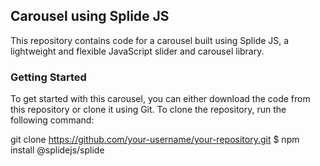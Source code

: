 ## Carousel using Splide JS
This repository contains code for a carousel built using Splide JS, a lightweight and flexible JavaScript slider and carousel library.

### Getting Started
To get started with this carousel, you can either download the code from this repository or clone it using Git. To clone the repository, run the following command:

git clone https://github.com/your-username/your-repository.git
$ npm install @splidejs/splide
